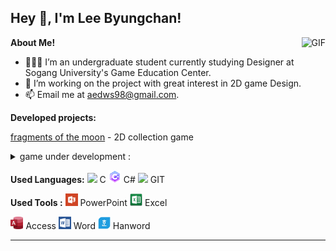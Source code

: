 <h2 title="hehehe"> Hey 👋, I'm Lee Byungchan!</h2>
 
  <img align="right" alt="GIF" src="https://media.giphy.com/media/LmNwrBhejkK9EFP504/giphy.gif" />


**About Me!**

- 👨🏽‍💻 I’m an undergraduate student currently studying Designer at Sogang University's Game Education Center.
- 🌱 I’m working on the project with great interest in 2D game Design.
- 📫 Email me at [aedws98@gmail.com](mailto:aedws98@gmail.com).  
  

 **Developed projects:** 

[fragments of the moon](https://drive.google.com/file/d/1_F57CeFbwKo_CsG3QpBL20tzLBatSu4G/view?usp=sharing) - 2D collection game


<details>
<summary>game under development :</summary>

<!-- summary 아래 한칸 공백 두어야함 -->
## Stella Forest
- 2D Flatformer game (Project designer)
[Revealed upon completion]
- programmer : [ICB](https://github.com/ckdqja581592)
</details>    
  

**Used Languages:**   <code><img height="20" src="https://img.icons8.com/nolan/96/c.png"></code> C
 <code><img height="20" src="icon/csharp.png"></code> C# 
 <code><img height="20" src="https://img.icons8.com/nolan/96/git.png"></code> GIT

**Used Tools :** <code><img height="20" src="icon/PowerPoint.png"></code> PowerPoint <code><img height="20" src="icon/excel.png"></code> Excel

<code><img height="20" src="icon/access.png"></code> Access <code><img height="20" src="icon/Word.png"></code> Word
<code><img height="20" src="icon/hanword.png"></code> Hanword

-----
